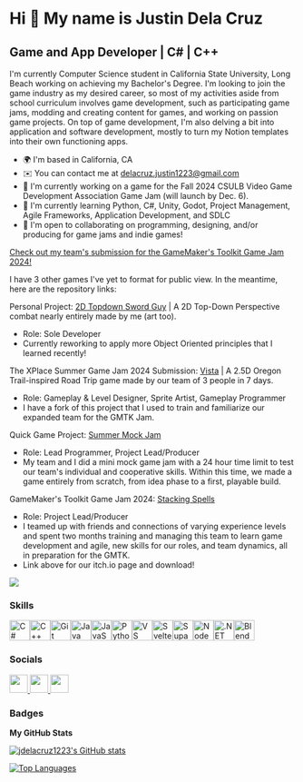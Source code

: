 Hi 👋 My name is Justin Dela Cruz
=================================

Game and App Developer | C# | C++
---------------------------------

I'm currently Computer Science student in California State University, Long Beach working on achieving my Bachelor's Degree. I'm looking to join the game industry as my desired career, so most of my activities aside from school curriculum involves game development, such as participating game jams, modding and creating content for games, and working on passion game projects. On top of game development, I'm also delving a bit into application and software development, mostly to turn my Notion templates into their own functioning apps.

* 🌍  I'm based in California, CA
* ✉️  You can contact me at [delacruz.justin1223@gmail.com](mailto:delacruz.justin1223@gmail.com)
* 🚀  I'm currently working on a game for the Fall 2024 CSULB Video Game Development Association Game Jam (will launch by Dec. 6).
* 🧠  I'm currently learning Python, C#, Unity, Godot, Project Management, Agile Frameworks, Application Development, and SDLC
* 🤝  I'm open to collaborating on programming, designing, and/or producing for game jams and indie games!

[Check out my team's submission for the GameMaker's Toolkit Game Jam 2024!](https://luqey.itch.io/gmtk-2024)

I have 3 other games I've yet to format for public view. In the meantime, here are the repository links:

Personal Project: [2D Topdown Sword Guy](https://github.com/jdelacruz1223/jUnityGame) | A 2D Top-Down Perspective combat nearly entirely made by me (art too). 
* Role: Sole Developer
* Currently reworking to apply more Object Oriented principles that I learned recently!

The XPlace Summer Game Jam 2024 Submission: [Vista](https://github.com/KaguraInig0/Summer-Game-Jam-2024) | A 2.5D Oregon Trail-inspired Road Trip game made by our team of 3 people in 7 days.
* Role: Gameplay & Level Designer, Sprite Artist, Gameplay Programmer 
* I have a fork of this project that I used to train and familiarize our expanded team for the GMTK Jam.
  
Quick Game Project: [Summer Mock Jam](https://github.com/jdelacruz1223/summer-mock-jam-1)
* Role: Lead Programmer, Project Lead/Producer
* My team and I did a mini mock game jam with a 24 hour time limit to test our team's individual and cooperative skills. Within this time, we made a game entirely from scratch, from idea phase to a first, playable build.
  
GameMaker's Toolkit Game Jam 2024: [Stacking Spells](https://github.com/jdelacruz1223/GMTK24)
* Role: Project Lead/Producer
* I teamed up with friends and connections of varying experience levels and spent two months training and managing this team to learn game development and agile, new skills for our roles, and team dynamics, all in preparation for the GMTK.
* Link above for our itch.io page and download!

<a href="https://www.github.com/jdelacruz1223" target="_blank" rel="noreferrer"><img
src="https://img.shields.io/github/followers/jdelacruz1223?logo=github&style=for-the-badge&color=0891b2&labelColor=1c1917" /></a>

### Skills

<p align="left">
<a href="https://docs.microsoft.com/en-us/dotnet/csharp/" target="_blank" rel="noreferrer"><img src="https://raw.githubusercontent.com/danielcranney/readme-generator/main/public/icons/skills/csharp-colored.svg" width="36" height="36" alt="C#" /></a><a href="https://docs.microsoft.com/en-us/cpp/?view=msvc-170" target="_blank" rel="noreferrer"><img src="https://raw.githubusercontent.com/danielcranney/readme-generator/main/public/icons/skills/cplusplus-colored.svg" width="36" height="36" alt="C++" /></a><a href="https://git-scm.com/" target="_blank" rel="noreferrer"><img src="https://raw.githubusercontent.com/danielcranney/readme-generator/main/public/icons/skills/git-colored.svg" width="36" height="36" alt="Git" /></a><a href="https://www.oracle.com/java/" target="_blank" rel="noreferrer"><img src="https://raw.githubusercontent.com/danielcranney/readme-generator/main/public/icons/skills/java-colored.svg" width="36" height="36" alt="Java" /></a><a href="https://developer.mozilla.org/en-US/docs/Web/JavaScript" target="_blank" rel="noreferrer"><img src="https://raw.githubusercontent.com/danielcranney/readme-generator/main/public/icons/skills/javascript-colored.svg" width="36" height="36" alt="JavaScript" /></a><a href="https://www.python.org/" target="_blank" rel="noreferrer"><img src="https://raw.githubusercontent.com/danielcranney/readme-generator/main/public/icons/skills/python-colored.svg" width="36" height="36" alt="Python" /></a><a href="https://code.visualstudio.com/" target="_blank" rel="noreferrer"><img src="https://raw.githubusercontent.com/danielcranney/readme-generator/main/public/icons/skills/visualstudiocode.svg" width="36" height="36" alt="VS Code" /></a><a href="https://svelte.dev/" target="_blank" rel="noreferrer"><img src="https://raw.githubusercontent.com/danielcranney/readme-generator/main/public/icons/skills/svelte-colored.svg" width="36" height="36" alt="Svelte" /></a><a href="https://supabase.io/" target="_blank" rel="noreferrer"><img src="https://raw.githubusercontent.com/danielcranney/readme-generator/main/public/icons/skills/supabase-colored.svg" width="36" height="36" alt="Supabase" /></a><a href="https://nodejs.org/en/" target="_blank" rel="noreferrer"><img src="https://raw.githubusercontent.com/danielcranney/readme-generator/main/public/icons/skills/nodejs-colored.svg" width="36" height="36" alt="NodeJS" /></a><a href="https://dotnet.microsoft.com/en-us/" target="_blank" rel="noreferrer"><img src="https://raw.githubusercontent.com/danielcranney/readme-generator/main/public/icons/skills/dot-net-colored.svg" width="36" height="36" alt=".NET" /></a><a href="https://www.blender.org/" target="_blank" rel="noreferrer"><img src="https://raw.githubusercontent.com/danielcranney/readme-generator/main/public/icons/skills/blender-colored.svg" width="36" height="36" alt="Blender" /></a>
</p>

### Socials

<p align="left"> <a href="https://discord.com/users/frooh" target="_blank" rel="noreferrer"> <picture> <source media="(prefers-color-scheme: dark)" srcset="https://raw.githubusercontent.com/danielcranney/readme-generator/main/public/icons/socials/discord-dark.svg" /> <source media="(prefers-color-scheme: light)" srcset="https://raw.githubusercontent.com/danielcranney/readme-generator/main/public/icons/socials/discord.svg" /> <img src="https://raw.githubusercontent.com/danielcranney/readme-generator/main/public/icons/socials/discord.svg" width="32" height="32" /> </picture> </a> <a href="https://www.github.com/jdelacruz1223" target="_blank" rel="noreferrer"> <picture> <source media="(prefers-color-scheme: dark)" srcset="https://raw.githubusercontent.com/danielcranney/readme-generator/main/public/icons/socials/github-dark.svg" /> <source media="(prefers-color-scheme: light)" srcset="https://raw.githubusercontent.com/danielcranney/readme-generator/main/public/icons/socials/github.svg" /> <img src="https://raw.githubusercontent.com/danielcranney/readme-generator/main/public/icons/socials/github.svg" width="32" height="32" /> </picture> </a> <a href="https://www.linkedin.com/in/delacruzjustin/" target="_blank" rel="noreferrer"> <picture> <source media="(prefers-color-scheme: dark)" srcset="https://raw.githubusercontent.com/danielcranney/readme-generator/main/public/icons/socials/linkedin-dark.svg" /> <source media="(prefers-color-scheme: light)" srcset="https://raw.githubusercontent.com/danielcranney/readme-generator/main/public/icons/socials/linkedin.svg" /> <img src="https://raw.githubusercontent.com/danielcranney/readme-generator/main/public/icons/socials/linkedin.svg" width="32" height="32" /> </picture> </a></p>

### Badges

<b>My GitHub Stats</b>

<a href="http://www.github.com/jdelacruz1223"><img src="https://github-readme-stats.vercel.app/api?username=jdelacruz1223&show_icons=true&hide=&count_private=true&title_color=0891b2&text_color=ffffff&icon_color=0891b2&bg_color=1c1917&hide_border=true&show_icons=true" alt="jdelacruz1223's GitHub stats" /></a>

<a href="https://github.com/jdelacruz1223" align="left"><img src="https://github-readme-stats.vercel.app/api/top-langs/?username=jdelacruz1223&langs_count=10&title_color=0891b2&text_color=ffffff&icon_color=0891b2&bg_color=1c1917&hide_border=true&locale=en&custom_title=Top%20%Languages" alt="Top Languages" /></a>
